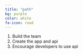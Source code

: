 ```yaml
---
title: "path"
bg: purple
color: white
fa-icon: road
---
```


 1. Build the team
 2. Create the app and api
 3. Encourage developers to use api
